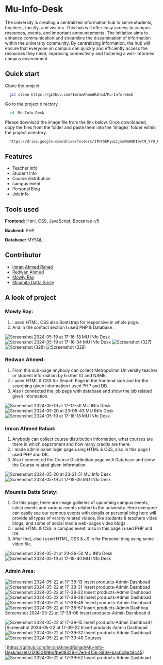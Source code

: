 # Mu-Info-Desk

The university is creating a centralized information hub to serve students, teachers, faculty, and visitors. This hub will offer easy access to campus resources, events, and important announcements. The initiative aims to enhance communication and streamline the dissemination of information within the university community. By centralizing information, the hub will ensure that everyone on campus can quickly and efficiently access the resources they need, improving connectivity and fostering a well-informed campus environment.

## Quick start

Clone the project

```bash
  git clone https://github.com/ImranAhmedRahad/Mu-Info-Desk
```

Go to the project directory

```bash
  cd  Mu-Info-Desk
```

Please download the image file from the link below. Once downloaded, copy the files from the folder and paste them into the 'images' folder within the project directory.

```bash
  https://drive.google.com/drive/folders/1TNF5kMywL1jumMa9AD19vt9_Y7W_C89g

```

## Features

- Teacher info
- Student Info
- Course distribution
- campus event
- Personal Blog
- Job info



## Tools used 

**Frontend:** Html, CSS, JavaScript, Bootstrap-v5

**Backend:** PHP

**Database:** MYSQL

## Contributor

- [Imran Ahmed Rahad ](https://github.com/ImranAhmedRahad)
- [Redwan Ahmed ](https://github.com/redwan-ahmed-n)
- [Mowly Ray ](https://github.com/mowly421)
- [Moumita Datta Sristy ](https://github.com/moumita6256)


## A look of project

### Mowly Ray:
1. I used HTML, CSS also Bootstrap for responsive in whole page. 
2. And in the contact section I used PHP & Database .

![Screenshot 2024-05-19 at 17-16-18 MU INfo Desk](https://github.com/ImranAhmedRahad/Mu-Info-Desk/assets/129501996/4411610b-000a-44d1-8189-f902792311ff)
![Screenshot 2024-05-19 at 17-16-34 MU INfo Desk](https://github.com/ImranAhmedRahad/Mu-Info-Desk/assets/129501996/f05fd66a-4ec3-4b5a-a15c-bd43d5dca21e)
![Screenshot (327)](https://github.com/ImranAhmedRahad/Mu-Info-Desk/assets/129501996/75daba32-73ae-4f7e-ac6d-1146af0bc391)
![Screenshot (328)](https://github.com/ImranAhmedRahad/Mu-Info-Desk/assets/129501996/125190e3-d78d-4c0c-ac91-331e3df50004)
![Screenshot (329)](https://github.com/ImranAhmedRahad/Mu-Info-Desk/assets/129501996/d5c9c37f-92eb-4db5-9385-3c08ce666ba6)




### Redwan Ahmed:

1. From this sub-page anybody can collect Metropolitan University teacher or student information by his/her ID and NAME. 
2. I used HTML & CSS for Search Page in the frontend side and for the searching given information i used PHP and DB.
3. Also  i connected the job page with database and show the job related given information.


![Screenshot 2024-05-19 at 17-17-50 MU INfo Desk](https://github.com/ImranAhmedRahad/Mu-Info-Desk/assets/129501996/cdf2a84f-de55-4e1e-89aa-12e09c5aba4e)
![Screenshot 2024-05-20 at 23-05-43 MU INfo Desk](https://github.com/ImranAhmedRahad/Mu-Info-Desk/assets/129501996/873ba8d5-cf7d-4439-ba9c-94e719fa770e)
![Screenshot 2024-05-19 at 17-18-18 MU INfo Desk](https://github.com/ImranAhmedRahad/Mu-Info-Desk/assets/129501996/1a3f2747-6101-4748-8202-1d69a45b406b)




### Imran Ahmed Rahad:

1.  Anybody can collect course distribution information, what courses are there in which department and how many credits are there.
2. I made admin panel login page using HTML & CSS, also in this page I used PHP and DB.
3. Also I connected the Course Distribution page with Database and show the Course related given information.


   

![Screenshot 2024-05-20 at 23-21-51 MU Info Desk](https://github.com/ImranAhmedRahad/Mu-Info-Desk/assets/129501996/2ddfde0f-b27f-42a2-afa9-a53cb901762e)
![Screenshot 2024-05-19 at 17-18-06 MU INfo Desk](https://github.com/ImranAhmedRahad/Mu-Info-Desk/assets/129501996/5b7d0156-e9ac-4dd3-87a0-d4b0fe3b6572)










### Moumita Datta Sristy:

1. On this page, there are image galleries of upcoming campus events, latest events and various events related to the university. Here everyone can easily see our campus events with details or  personal blog here will provide all types of varsity related videos, like students & teachers video blogs, and some of social media web-pages video blogs .
3. I used HTML & CSS in campus event, also in this page i used PHP and DB.
4. After that, also i used HTML, CSS & JS in for Personal blog using some video file.




![Screenshot 2024-05-21 at 20-26-50 MU INfo Desk](https://github.com/ImranAhmedRahad/Mu-Info-Desk/assets/129501996/07de44ad-afa6-4f53-beb0-170fc083db0e)
![Screenshot 2024-05-19 at 17-18-40 MU INfo Desk](https://github.com/ImranAhmedRahad/Mu-Info-Desk/assets/129501996/822e4cc4-0af7-49cb-a958-116abcb30300)







### Admin Area:





![Screenshot 2024-05-22 at 17-38-13 Insert products-Admin Dashboad](https://github.com/ImranAhmedRahad/Mu-Info-Desk/assets/129501996/a2057170-3865-4aed-ab58-c323c1413a05)
![Screenshot 2024-05-22 at 17-38-31 Insert products-Admin Dashboad](https://github.com/ImranAhmedRahad/Mu-Info-Desk/assets/129501996/1f1d00c9-bbc9-4597-83d3-e86d85eff404)
![Screenshot 2024-05-22 at 17-38-22 Insert products-Admin Dashboad](https://github.com/ImranAhmedRahad/Mu-Info-Desk/assets/129501996/e6a6460d-384b-4ec6-b08b-597f325b3abe)
![Screenshot 2024-05-22 at 17-38-38 Insert products-Admin Dashboad](https://github.com/ImranAhmedRahad/Mu-Info-Desk/assets/129501996/4acf1c1e-f4d6-4859-af2d-0e433278b004)
![Screenshot 2024-05-22 at 17-38-49 Insert products-Admin Dashboad](https://github.com/ImranAhmedRahad/Mu-Info-Desk/assets/129501996/9176fed7-18d2-4051-84e4-516e35b93c19)
![Screenshot 2024-05-22 at 17-38-57 Insert products-Admin Dashboa
![Screenshot 2024-05-22 at 17-39-06 Insert products-Admin Dashboad](https://github.com/ImranAhmedRahad/Mu-Info-Desk/assets/129501996/6e71fe2d-8d06-4a7c-9053-0d4bb409b963)
d](https://github.com/ImranAhmedRahad/Mu-Info-Desk/assets/129501996/926561e9-0053-46b0-833c-cccaf273aedd)

![Screenshot 2024-05-22 at 17-39-15 Insert products-Admin Dashboad](https://github.com/ImranAhmedRahad/Mu-Info-Desk/assets/129501996/fbd570b3-b653-4280-ae6b-75c936d3e866)
![Screenshot 2024-05-22 at 17-39-22 Insert products-Admin Dashboad
![Screenshot 2024-05-22 at 17-39-32 Insert products-Admin Dashboad](https://github.com/ImranAhmedRahad/Mu-Info-Desk/assets/129501996/06368a96-754f-4361-88d6-6b18f1099ae7)
![Screenshot 2024-05-22 at 17-39-40 Courses](https://github.com/ImranAhmedRahad/Mu-Info-Desk/assets/129501996/7edf2f65-78f3-4251-9bc2-4a034f6c14cf)

](https://github.com/ImranAhmedRahad/Mu-Info-Desk/assets/129501996/fbe08329-c7ed-4f56-893e-bac6c8e49c45)
![Screenshot 2024-05-22 at 17-39-52 Insert products-Admin Dashboad](https://github.com/ImranAhmedRahad/Mu-Info-Desk/assets/129501996/0c4bba23-9de5-47a1-ab3e-f8ed4741874c)













